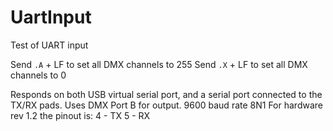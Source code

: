 # UartInput #

Test of UART input

Send `.A` + LF to set all DMX channels to 255
Send `.X` + LF to set all DMX channels to 0

Responds on both USB virtual serial port, and a serial port connected to the TX/RX pads. Uses DMX Port B for output. 9600 baud rate 8N1
For hardware rev 1.2 the pinout is:
4 - TX
5 - RX
